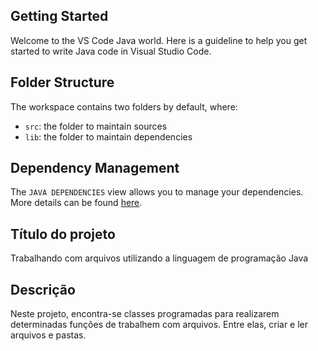 ## Getting Started

Welcome to the VS Code Java world. Here is a guideline to help you get started to write Java code in Visual Studio Code.

## Folder Structure

The workspace contains two folders by default, where:

- `src`: the folder to maintain sources
- `lib`: the folder to maintain dependencies

## Dependency Management

The `JAVA DEPENDENCIES` view allows you to manage your dependencies. More details can be found [here](https://github.com/microsoft/vscode-java-pack/blob/master/release-notes/v0.9.0.md#work-with-jar-files-directly).

## Título do projeto

Trabalhando com arquivos utilizando a linguagem de programação Java

## Descrição

Neste projeto, encontra-se classes programadas para realizarem determinadas funções de trabalhem com arquivos. Entre elas, criar e ler arquivos e pastas.
